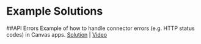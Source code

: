# Example Solutions
##API Errors
Example of how to handle connector errors (e.g. HTTP status codes) in Canvas apps. [Solution](./blob/main/APIErrorHandling/APIErrorHandling_1_0_0_1_managed.zip) |  [Video](https://youtu.be/9Z3TPb7W4zM)
